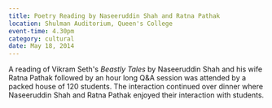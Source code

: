 ```yaml
---
title: Poetry Reading by Naseeruddin Shah and Ratna Pathak
location: Shulman Auditorium, Queen's College
event-time: 4.30pm
category: cultural
date: May 18, 2014
---
```


A reading of Vikram Seth's *Beastly Tales* by Naseeruddin Shah and
his wife Ratna Pathak followed by an hour long Q&A session was attended by
a packed house of 120 students. The interaction continued over dinner where
Naseeruddin Shah and Ratna Pathak enjoyed their interaction with students.
